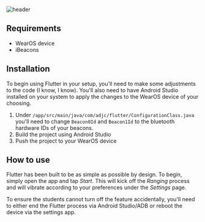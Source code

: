 ![header](https://i.imgur.com/6jKXCXR.png)

## Requirements
 - WearOS device
 - iBeacons

## Installation
To begin using Flutter in your setup, you'll need to make some adjustments to the code (I know, I know). You'll also need to have Android Studio installed on your system to apply the changes to the WearOS device of your choosing.
 1. Under `/app/src/main/java/com/adjc/flutter/ConfigurationClass.java` you'll need to change `Beacon0Id` and `Beacon1Id` to the bluetooth hardware IDs of your beacons.
 2. Build the project using Android Studio
 3. Push the project to your WearOS device
 
## How to use
Flutter has been built to be as simple as possible by design. To begin, simply open the app and tap *Start*. This will kick off the *Ranging* process and will vibrate according to your preferences under the *Settings* page.

To ensure the students cannot turn off the feature accidentally, you'll need to either end the Flutter process via Android Studio/ADB or reboot the device via the settings app.
